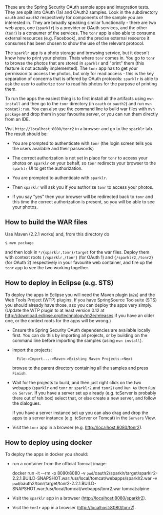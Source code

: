 These are the Spring Security OAuth sample apps and integration tests.
They are split into OAuth (1a) and OAuth2 samples.  Look in the
subdirectory `oauth` and `oauth2` respectively for components of the
sample you are interested in.  They are broadly speaking similar
functionally - there are two web apps, one (`sparklr`) is a provider
or OAuth services, and the other (`tonr`) is a consumer of the
services.  The `tonr` app is also able to consume external resources
(e.g. Facebook), and the precise external resource it consumes has
been chosen to show the use of the relevant protocol.

The `sparklr` app is a photo storage and browsing service, but it
doesn't know how to print your photos.  Thats where `tonr` comes in.
You go to `tonr` to browse the photos that are stored in `sparklr` and
"print" them (this feature is not actually implemented).  The `tonr`
app has to get your permission to access the photos, but only for read
access - this is the key separation of concerns that is offered by
OAuth protocols: `sparklr` is able to ask the user to authorize `tonr`
to read his photos for the purpose of printing them.

To run the apps the easiest thing is to first install all the
artifacts using `mvn install` and then go to the `tonr` directory (in
`oauth` or `oauth2`) and run `mvn tomcat7:run`.  You can also use the
command line to build war files with `mvn package` and drop them in
your favourite server, or you can run them directly from an IDE.

Visit `http://localhost:8080/tonr2` in a browser and go to the
`sparklr` tab.  The result should be:

* You are prompted to authenticate with `tonr` (the login screen tells
  you the users available and their passwords)
  
* The correct authorization is not yet in place for `tonr` to access
  your photos on `sparklr` on your behalf, so `tonr` redirects your
  browser to the `sparklr` UI to get the authorization.

* You are prompted to authenticate with `sparklr`.

* Then `sparklr` will ask you if you authorize `tonr` to access your
  photos.
  
* If you say "yes" then your browser will be redirected back to `tonr`
  and this time the correct authorization is present, so you will be
  able to see your photos.

## How to build the WAR files

Use Maven (2.2.1 works) and, from this directory do 

    $ mvn package

and then look in `*/{sparklr,tonr}/target` for the war files.  Deploy
them with context roots `{/sparklr,/tonr}` (for OAuth 1) and
`{/sparklr2,/tonr2}` (for OAuth 2) respectively in your favourite web
container, and fire up the `tonr` app to see the two working together.

## How to deploy in Eclipse (e.g. STS)

To deploy the apps in Eclipse you will need the Maven plugin (`m2e`)
and the Web Tools Project (WTP) plugins.  If you have SpringSource
Toolsuite (STS) you should already have those, aso you can deploy the
apps very simply.  (Update the WTP plugin to at least version 0.12 at
http://download.eclipse.org/technology/m2e/releases if you have an older
one, or the context roots for the apps will be wrong.)

* Ensure the Spring Security OAuth dependencies are available locally
first.  You can do this by importing all projects, or by building on
the command line before importing the samples (using `mvn install`).

* Import the projects:

        File->Import...->Maven->Existing Maven Projects->Next

  browse to the parent directory containing all the
  samples and press `Finish`.
  
* Wait for the projects to build, and then just right click on the two
  webapps (`sparklr` and `tonr` or `sparklr2` and `tonr2`) and `Run
  As` then `Run on Server`.  If you have a server set up already
  (e.g. tcServer is probably there out of teh box) select that, or
  else create a new server, and follow the dialogues.
  
  If you have a server instance set up you can also drag and drop the
  apps to a server instance (e.g. tcServer or Tomcat) in the `Servers`
  View.

* Visit the `tonr` app in a browser
  (e.g. [http://localhost:8080/tonr2](http://localhost:8080/tonr2)).

## How to deploy using docker

To deploy the apps in docker you should:

* run a container from the official Tomcat image:

    docker run -it --rm -p 8080:8080 -v `pwd`/oauth2/sparklr/target/sparklr2-2.2.1.BUILD-SNAPSHOT.war:/usr/local/tomcat/webapps/sparklr2.war -v `pwd`/oauth2/tonr/target/tonr2-2.2.1.BUILD-SNAPSHOT.war:/usr/local/tomcat/webapps/tonr2.war  tomcat:alpine
    
* Visit the `sparklr` app in a browser ([http://localhost:8080/sparklr2](http://localhost:8080/sparklr2)).

* Visit the `tonlr` app in a browser ([http://localhost:8080/tonr2](http://localhost:8080/tonr2)).
